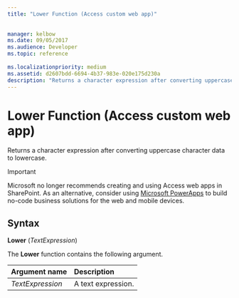 ```yaml
---
title: "Lower Function (Access custom web app)"
 
 
manager: kelbow
ms.date: 09/05/2017
ms.audience: Developer
ms.topic: reference
  
ms.localizationpriority: medium
ms.assetid: d2607bdd-6694-4b37-983e-020e175d230a
description: "Returns a character expression after converting uppercase character data to lowercase."
---
```


# Lower Function (Access custom web app)

Returns a character expression after converting uppercase character data to lowercase.
  
> [!IMPORTANT]
> Microsoft no longer recommends creating and using Access web apps in SharePoint. As an alternative, consider using [Microsoft PowerApps](https://powerapps.microsoft.com/en-us/) to build no-code business solutions for the web and mobile devices. 
  
## Syntax

 **Lower** (*TextExpression*) 
  
The **Lower** function contains the following argument. 
  
|**Argument name**|**Description**|
|:-----|:-----|
| *TextExpression*  <br/> |A text expression.  <br/> |
   

